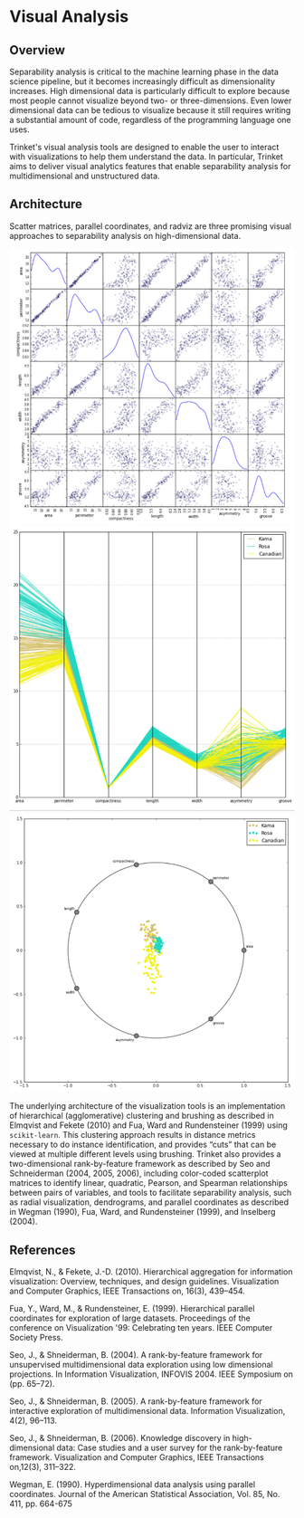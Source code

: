# Visual Analysis

## Overview     

Separability analysis is critical to the machine learning phase in the data science pipeline, but it becomes increasingly difficult as dimensionality increases. High dimensional data is particularly difficult to explore because most people cannot visualize beyond two- or three-dimensions. Even lower dimensional data can be tedious to visualize because it still requires writing a substantial amount of code, regardless of the programming language one uses.

Trinket's visual analysis tools are designed to enable the user to interact with visualizations to help them understand the data. In particular, Trinket aims to deliver visual analytics features that enable separability analysis for multidimensional and unstructured data.

## Architecture    

Scatter matrices, parallel coordinates, and radviz are three promising visual approaches to separability analysis on high-dimensional data.

![Scatter matrix](../docs/images/scatter_matrix.png)
![Parallel coordinates](../docs/images/parallel_coords.png)
![Radviz](../docs/images/radviz.png)

The underlying architecture of the visualization tools is an implementation of hierarchical (agglomerative) clustering and brushing as described in Elmqvist and Fekete (2010) and Fua, Ward and Rundensteiner (1999) using `scikit-learn`. This clustering approach results in distance metrics necessary to do instance identification, and provides “cuts” that can be viewed at multiple different levels using brushing. Trinket also provides a two-dimensional rank-by-feature framework as described by Seo and Schneiderman (2004, 2005, 2006), including color-coded scatterplot matrices to identify linear, quadratic, Pearson, and Spearman relationships between pairs of variables, and tools to facilitate separability analysis, such as radial visualization, dendrograms, and parallel coordinates as described in Wegman (1990), Fua, Ward, and Rundensteiner (1999), and Inselberg (2004).

## References    

Elmqvist, N., & Fekete, J.-D. (2010). Hierarchical aggregation for information visualization: Overview, techniques, and design guidelines. Visualization and Computer Graphics, IEEE Transactions on, 16(3), 439–454.

Fua, Y., Ward, M., & Rundensteiner, E. (1999). Hierarchical parallel coordinates for exploration of large datasets. Proceedings of the conference on Visualization '99: Celebrating ten years. IEEE Computer Society Press.

Seo, J., & Shneiderman, B. (2004). A rank-by-feature framework for unsupervised multidimensional data exploration using low dimensional projections. In Information Visualization, INFOVIS 2004. IEEE Symposium on (pp. 65–72).

Seo, J., & Shneiderman, B. (2005). A rank-by-feature framework for interactive exploration of multidimensional data. Information Visualization, 4(2), 96–113.

Seo, J., & Shneiderman, B. (2006). Knowledge discovery in high-dimensional data: Case studies and a user survey for the rank-by-feature framework. Visualization and Computer Graphics, IEEE Transactions on,12(3), 311–322.

Wegman, E. (1990). Hyperdimensional data analysis using parallel coordinates. Journal of the American Statistical Association, Vol. 85, No. 411, pp. 664-675

